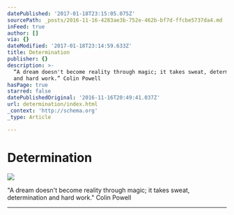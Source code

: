 ```yaml
---
datePublished: '2017-01-18T23:15:05.075Z'
sourcePath: _posts/2016-11-16-4283ae3b-752e-462b-bf7d-ffcbe5737da4.md
inFeed: true
author: []
via: {}
dateModified: '2017-01-18T23:14:59.633Z'
title: Determination
publisher: {}
description: >-
  “A dream doesn't become reality through magic; it takes sweat, determination
  and hard work.” Colin Powell
hasPage: true
starred: false
datePublishedOriginal: '2016-11-16T20:49:41.037Z'
url: determination/index.html
_context: 'http://schema.org'
_type: Article

---
```

# Determination
![](https://the-grid-user-content.s3-us-west-2.amazonaws.com/c869a6e2-cad5-4237-aaf9-864aa4206d79.jpg)

"A dream doesn't become reality through magic; it takes sweat, determination and hard work." Colin Powell

---